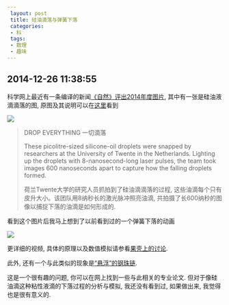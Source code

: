 ```yaml
---
 layout: post
 title: 硅油滴落与弹簧下落
 categories:
 - 科
 tags:
 - 数理
 - 趣味
---
```


## 2014-12-26 11:38:55

科学网上最近有一条编译的新闻[《自然》评出2014年度图片](http://news.sciencenet.cn/htmlnews/2014/12/309598.shtm),
其中有一张是硅油液滴滴落的图, 原图及其说明可以在[这里](http://www.nature.com/news/365-days-images-of-the-year-1.16574)看到

![](https://jerkwin.github.io/pic/油滴滴落.jpg)

>DROP EVERYTHING 一切滴落
>
>These picolitre-sized silicone-oil droplets were snapped by researchers at the University of Twente in the Netherlands. 
>Lighting up the droplets with 8-nanosecond-long laser pulses, the team took images 600 nanoseconds apart to capture how the falling droplets formed.
>
>荷兰Twente大学的研究人员抓拍到了硅油滴滴落的过程, 这些油滴每个只有皮升大小。该团队用8纳秒长的激光脉冲照亮油滴,
>共拍摄了长600纳秒的图像以捕捉下落的油滴是如何形成的.

看到这个图片后我马上想到了以前看到过的一个弹簧下落的动画

![](https://jerkwin.github.io/pic/弹簧下落.gif)

更详细的视频, 具体的原理以及数值模拟请参看[果壳上的讨论](http://www.guokr.com/post/437568/).

此外, 还有一个与此类似的现象是[“悬浮”的钢珠链](http://bbs.cmiw.cn/forum.php?mod=viewthread&tid=330112).

这是一个很有趣的问题, 你可以在网上找到一些与此相关的专业论文. 但对于像硅油滴这种粘性液滴的下落过程的分析与模拟, 
我还没有看到过, 如果做出来, 我觉得也是很有意义的.



